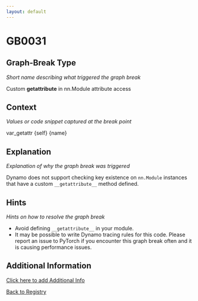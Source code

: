 ```yaml
---
layout: default
---
```

# GB0031

## Graph-Break Type
*Short name describing what triggered the graph break*

Custom __getattribute__ in nn.Module attribute access

## Context
*Values or code snippet captured at the break point*

var_getattr {self} {name}

## Explanation
*Explanation of why the graph break was triggered*

Dynamo does not support checking key existence on `nn.Module` instances that have a custom `__getattribute__` method defined.

## Hints
*Hints on how to resolve the graph break*

- Avoid defining `__getattribute__` in your module.
- It may be possible to write Dynamo tracing rules for this code. Please report an issue to PyTorch if you encounter this graph break often and it is causing performance issues.


## Additional Information

<!-- ADDITIONAL INFORMATION START - Add custom information below this line -->

<!-- ADDITIONAL INFORMATION END -->


[Click here to add Additional Info](https://github.com/pytorch-labs/compile-graph-break-site/edit/main/docs/gb/gb0031.md)

[Back to Registry](../index.html)
